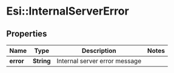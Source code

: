 # Esi::InternalServerError

## Properties
Name | Type | Description | Notes
------------ | ------------- | ------------- | -------------
**error** | **String** | Internal server error message | 



